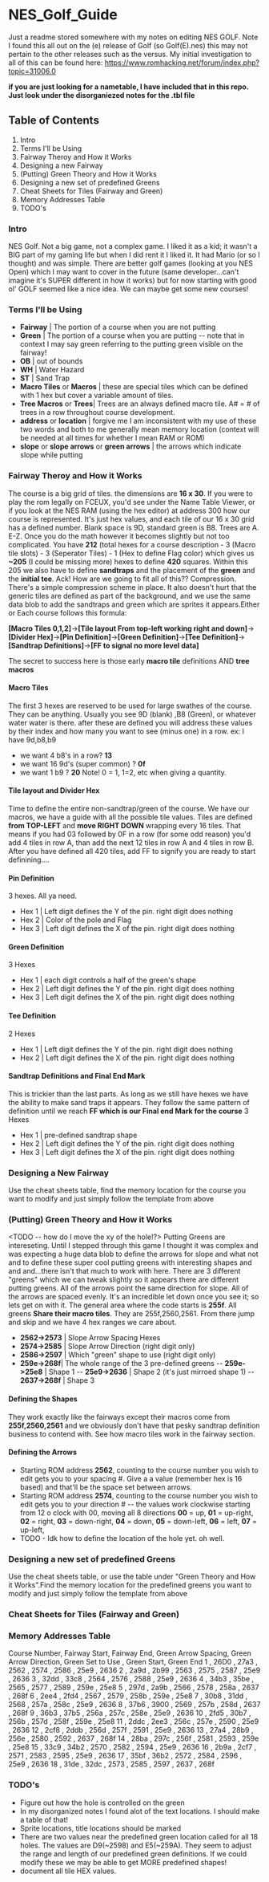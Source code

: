 # NES_Golf_Guide
Just a readme stored somewhere with my notes on editing NES GOLF.
Note I found this all out on the (e) release of Golf (so Golf(E).nes) this may not pertain to the other releases such as the versus.
My initial investigation to all of this can be found here:
https://www.romhacking.net/forum/index.php?topic=31006.0

**if you are just looking for a nametable, I have included that in this repo. Just look under the disorganiezed notes for the .tbl file**

## Table of Contents
1. Intro
2. Terms I'll be Using
3. Fairway Theroy and How it Works
4. Designing a new Fairway
5. (Putting) Green Theory and How it Works
6. Designing a new set of predefined Greens
7. Cheat Sheets for Tiles (Fairway and Green)
8. Memory Addresses Table
9. TODO's

### Intro
NES Golf. Not a big game, not a complex game. I liked it as a kid; it wasn't a BIG part of my gaming life but when I did rent it I liked it. It had Mario (or so I thought) and was simple.
There are better golf games (looking at you NES Open) which I may want to cover in the future (same developer...can't imagine it's SUPER different in how it works) but for now starting with good ol' GOLF seemed like a nice idea. We can maybe get some new courses!

### Terms I'll be Using
- **Fairway** | The portion of a course when you are not putting
- **Green** | The portion of a course when you are putting
-- note that in context I may say green referring to the putting green visible on the fairway!
- **OB** | out of bounds
- **WH** | Water Hazard
- **ST** | Sand Trap
- **Macro Tiles** or **Macros** | these are special tiles which can be defined with 1 hex but cover a variable amount of tiles.
- **Tree Macros** or **Trees**| Trees are an always defined macro tile. A# = # of trees in a row throughout course development.
- **address** or **location** | forgive me I am inconsistent with my use of these two words and both to me generally mean memory location (context will be needed at all times for whether I mean RAM or ROM)
- **slope** or **slope arrows** or **green arrows** | the arrows which indicate slope while putting

### Fairway Theroy and How it Works
The course is a big grid of tiles. the dimensions are **16 x 30**.
If you were to play the rom legally on FCEUX, you'd see under the Name Table Viewer, or if you look at the NES RAM (using the hex editor) at address 300 how our course is represented. It's just hex values, and each tile of our 16 x 30 grid has a defined number. Blank space is 9D, standard green is B8. Trees are A<something>. E-Z.
 Once you do the math however it becomes slightly but not too complicated. You have **212** (total hexes for a course description - 3 (Macro tile slots) - 3 (Seperator Tiles) - 1 (Hex to define Flag color) which gives us **~205** (I could be missing more) hexes to define **420** squares. Within this 205 we also have to define **sandtraps** and the placement of the **green** and the **initial tee**. Ack! How are we going to fit all of this??
 Compression. There's a simple compression scheme in place. It also doesn't hurt that the generic tiles are defined as part of the background, and we use the same data blob to add the sandtraps and green which are sprites it appears.Either or
 Each course follows this formula:
 
 **[Macro Tiles 0,1,2]**->**[Tile layout From top-left working right and down]**->**[Divider Hex]**->**[Pin Definition]**->**[Green Definition]**->**[Tee Definition]**->**[Sandtrap Definitions]**->**[FF to signal no more level data]**
 
The secret to success here is those early **macro tile** definitions AND **tree macros**

#### Macro Tiles
The first 3 hexes are reserved to be used for large swathes of the course. They can be anything. Usually you see 9D (blank) ,B8 (Green), or whatever water water is there.
after these are defined you will address these values by their index and how many you want to see (minus one) in a row.
ex: I have 9d,b8,b9
- we want 4 b8's in a row? **13**
- we want 16 9d's (super common) ? **0f**
- we want 1 b9 ? **20**
Note! 0 = 1, 1=2, etc when giving a quantity.

#### Tile layout and Divider Hex
Time to define the entire non-sandtrap/green of the course. We have our macros, we have a guide with all the possible tile values.
Tiles are defined **from TOP-LEFT** and **move RIGHT DOWN** wrapping every 16 tiles. That means if you had 03 followed by 0F in a row (for some odd reason) you'd add 4 tiles in row A, than add the next 12 tiles in row A and 4 tiles in row B.
After you have defined all 420 tiles, add FF to signify you are ready to start definining....

#### Pin Definition
3 hexes. All ya need.
- Hex 1 | Left digit defines the Y of the pin. right digit does nothing
- Hex 2 | Color of the pole and Flag
- Hex 3 | Left digit defines the X of the pin. right digit does nothing

#### Green Definition
3 Hexes
- Hex 1 | each digit controls a half of the green's shape
- Hex 2 | Left digit defines the Y of the pin. right digit does nothing
- Hex 3 | Left digit defines the X of the pin. right digit does nothing

#### Tee Definition
2 Hexes
- Hex 1 | Left digit defines the Y of the pin. right digit does nothing
- Hex 2 | Left digit defines the X of the pin. right digit does nothing

#### Sandtrap Definitions and Final End Mark
This is trickier than the last parts. As long as we still have hexes we have the ability to make sand traps it appears.
They follow the same pattern of definition until we reach **FF which is our Final end Mark for the course**
3 Hexes
- Hex 1 | pre-defined sandtrap shape
- Hex 2 | Left digit defines the Y of the pin. right digit does nothing
- Hex 3 | Left digit defines the X of the pin. right digit does nothing

### Designing a New Fairway
Use the cheat sheets table, find the memory location for the course you want to modify and just simply follow the template from above
 
### (Putting) Green Theory and How it Works
<TODO -- how do I move the xy of the hole!?>
Putting Greens are intereseting. Until I stepped through this game I thought it was complex and was expecting a huge data blob to define the arrows for slope and what not and to define these super cool putting greens  with interesting shapes and and and...there isn't that much to work with here.
There are 3 different "greens" which we can tweak slightly so it appears there are different putting greens.
 All of the arrows point the same direction for slope. All of the arrows are spaced evenly. It's an incredible let down once you see it; so lets get on with it.
 The general area where the code starts is **255f**. All greens **Share their macro tiles**. They are 255f,2560,2561.
 From there jump and skip and we have 4 hex ranges we care about.
 - **2562->2573** | Slope Arrow Spacing Hexes
 - **2574->2585** | Slope Arrow Direction (right digit only)
 - **2586->2597** | Which "green" shape to use (right digit only)
 - **259e->268f**| The whole range of the 3 pre-defined greens
 -- **259e->25e8** | Shape 1
 -- **25e9->2636** | Shape 2 (it's just mirroed shape 1)
 -- **2637->268f** | Shape 3

#### Defining the Shapes
They work exactly like the fairways except their macros come from **255f,2560,2561** and we obviously don't have that pesky sandtrap definition business to contend with. See how macro tiles work in the fairway section.

#### Defining the Arrows
- Starting ROM address **2562**, counting to the course number you wish to edit gets you to your spacing #. Give a a value (remember hex is 16 based) and that'll be the space set between arrows.
- Starting ROM address **2574**, counting to the course number you wish to edit gets you to your direction #
-- the values work clockwise starting from 12 o clock with 00, moving all 8 directions
					**00** = up,
					**01** = up-right,
					**02** = right,
					**03** = down-right,
					**04** = down,
					**05** = down-left,
					**06** = left,
					**07** = up-left,
- TODO - Idk how to define the location of the hole yet. oh well.

### Designing a new set of predefined Greens
Use the cheat sheets table, or use the table under "Green Theory and How it Works".Find the memory location for the predefined greens you want to modify and just simply follow the template from above
 
### Cheat Sheets for Tiles (Fairway and Green)

### Memory Addresses Table
Course Number, Fairway Start, Fairway End, Green Arrow Spacing, Green Arrow Direction, Green Set to Use , Green Start, Green End
1            , 26D0         , 27a3       , 2562               , 2574                 , 2586             , 25e9       , 2636
2            , 2a9d         , 2b99       , 2563               , 2575                 , 2587             , 25e9       , 2636
3            , 32dd         , 33c8       , 2564               , 2576                 , 2588             , 25e9       , 2636
4            , 34b3         , 35be       , 2565               , 2577                 , 2589             , 259e       , 25e8
5            , 297d         , 2a9b       , 2566               , 2578                 , 258a             , 2637       , 268f
6            , 2ee4         , 2fd4       , 2567               , 2579                 , 258b             , 259e       , 25e8
7            , 30b8         , 31dd       , 2568               , 257a                 , 258c             , 25e9       , 2636
8            , 37b6         , 3900       , 2569               , 257b                 , 258d             , 2637       , 268f
9            , 36b3         , 37b5       , 256a               , 257c                 , 258e             , 25e9       , 2636
10           , 2fd5         , 30b7       , 256b               , 257d                 , 258f             , 259e       , 25e8
11           , 2ddc         , 2ee3       , 256c               , 257e                 , 2590             , 25e9       , 2636
12           , 2cf8         , 2ddb       , 256d               , 257f                 , 2591             , 25e9       , 2636
13           , 27a4         , 28b9       , 256e               , 2580                 , 2592             , 2637       , 268f
14           , 28ba         , 297c       , 256f               , 2581                 , 2593             , 259e       , 25e8
15           , 33c9         , 34b2       , 2570               , 2582                 , 2594             , 25e9       , 2636
16           , 2b9a         , 2cf7       , 2571               , 2583                 , 2595             , 25e9       , 2636
17           , 35bf         , 36b2       , 2572               , 2584                 , 2596             , 25e9       , 2636
18           , 31de         , 32dc       , 2573               , 2585                 , 2597             , 2637       , 268f
### TODO's
- Figure out how the hole is controlled on the green
- In my disorganized notes I found alot of the text locations. I should make a table of that!
- Sprite locations, title locations should be marked
- There are two values near the predefined green location called for all 18 holes. The values are D9(~2598) and E5(~259A). They seem to adjust the range and length of our predefined green definitions. If we could modify these we may be able to get MORE predefined shapes!
- document all tile HEX values.






